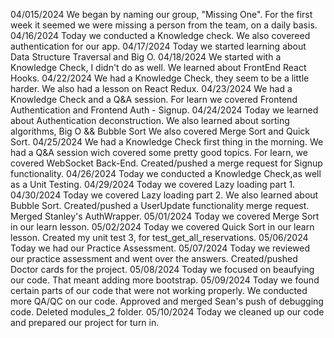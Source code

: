 04/015/2024
We began by naming our group, "Missing One".
For the first week it seemed we were missing a person from the team,
on a daily basis.
04/16/2024
Today we conducted a Knowledge check.
We also covereed authentication for our app.
04/17/2024
Today we started learning about Data Structure Traversal and Big O.
04/18/2024
We started with a Knowledge Check, I didn't do as well.
We learned about FrontEnd React Hooks.
04/22/2024
We had a Knowledge Check, they seem to be a little harder.
We also had a lesson on React Redux.
04/23/2024
We had a Knowledge Check and a Q&A session.
For learn we covered Frontend Authentication and Frontend Auth - Signup.
04/24/2024
Today we learned about Authentication deconstruction.
We also learned about sorting algorithms, Big O && Bubble Sort
We also covered Merge Sort and Quick Sort.
04/25/2024
We had a Knowledge Check first thing in the morning.
We had a Q&A session wich covered some pretty good topics.
For learn, we covered WebSocket Back-End.
Created/pushed a merge request for Signup functionality.
04/26/2024
Today we conducted a Knowledge Check,as well as a Unit Testing.
04/29/2024
Today we covered Lazy loading part 1.
04/30/2024
Today we covered Lazy loading part 2.
We also learned about Bubble Sort.
Created/pushed a UserUpdate functionality merge request.
Merged Stanley's AuthWrapper.
05/01/2024
Today we covered Merge Sort in our learn lesson.
05/02/2024
Today we covered Quick Sort in our learn lesson.
Created my unit test 3, for test_get_all_reservations.
05/06/2024
Today we had our Practice Assessment.
05/07/2024
Today we reviewed our practice assessment and went over the answers.
Created/pushed Doctor cards for the project.
05/08/2024
Today we focused on beaufying our code. That meant adding more bootstrap.
05/09/2024
Today we found certain parts of our code that were not working properly.
We conducted more QA/QC on our code.
Approved and merged Sean's push of debugging code.
Deleted modules_2 folder.
05/10/2024
Today we cleaned up our code and prepared our project for turn in.
